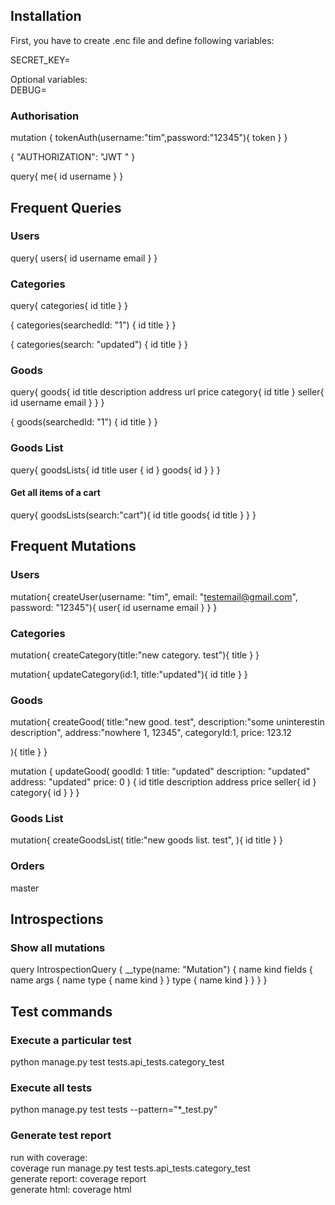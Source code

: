 ## Installation

First, you have to create .enc file and define following variables:

SECRET_KEY=

Optional variables:
<br>DEBUG=

### Authorisation

mutation { tokenAuth(username:"tim",password:"12345"){ token } }

{
  "AUTHORIZATION": "JWT <token>"
}

query{
  me{
    id
    username
  }
}


## Frequent Queries

### Users
query{
users{
      id
    	username
  		email
    }
  }

### Categories
query{
categories{
      id
    	title
  }
}

{
  categories(searchedId: "1") {
    id
    title
  }
}

{
  categories(search: "updated") {
    id
    title
  }
}

### Goods

query{
goods{
      id
    	title
  description
  address
  url
  price
  category{
    id
    title
  }
  seller{
    id
    username
    email
  }
  }
}

{
  goods(searchedId: "1") {
    id
    title
  }
}

### Goods List

query{
  goodsLists{
    id
    title
    user {
      id
    }
    goods{
      id
    }
  }
}
#### Get all items of a cart

query{
  goodsLists(search:"cart"){
    id
    title
    goods{
      id
      title
    }
  }
}

## Frequent Mutations

### Users
mutation{
  createUser(username: "tim", email: "testemail@gmail.com", password: "12345"){
    user{
      id
    	username
  		email
    }
  }
}

### Categories
mutation{
  createCategory(title:"new category. test"){
		title
  }
}

mutation{
  updateCategory(id:1, title:"updated"){
    id
    title
  }
}

### Goods
mutation{
  createGood(
    title:"new good. test",
    description:"some uninterestin description",
    address:"nowhere 1, 12345",
    categoryId:1,
    price: 123.12
    
  ){
		title
  }
}

mutation {
  updateGood(
    goodId: 1
    title: "updated"
    description: "updated"
    address: "updated"
    price: 0
  ) {
    id
    title
    description
    address
    price
		seller{
      id
    }
    category{
      id
    }
  }
}

### Goods List

mutation{
  createGoodsList(
    title:"new goods list. test",
  ){
    id
		title
  }
}

### Orders
master




## Introspections
### Show all mutations

query IntrospectionQuery {
  __type(name: "Mutation") {
    name
    kind
    fields {
      name
      args {
        name
        type {
          name
          kind
        }
      }
      type {
        name
        kind
      }
    }
  }
}

## Test commands
### Execute a particular test
python manage.py test tests.api_tests.category_test
### Execute all tests
python manage.py test tests --pattern="*_test.py" 

### Generate test report
run with coverage:<br>
coverage run manage.py test tests.api_tests.category_test<br>
generate report: coverage report<br>
generate html: coverage html